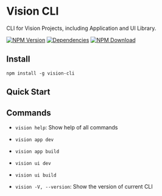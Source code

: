 # Vision CLI

CLI for Vision Projects, including Application and UI Library.

[![NPM Version][npm-img]][npm-url]
[![Dependencies][david-img]][david-url]
[![NPM Download][download-img]][download-url]

[npm-img]: http://img.shields.io/npm/v/vision-cli.svg?style=flat-square
[npm-url]: http://npmjs.org/package/vision-cli
[david-img]: http://img.shields.io/david/rainfore/vision-cli.svg?style=flat-square
[david-url]: https://david-dm.org/rainfore/vision-cli
[download-img]: https://img.shields.io/npm/dm/vision-cli.svg?style=flat-square
[download-url]: https://npmjs.org/package/vision-cli

## Install

```shell
npm install -g vision-cli
```

## Quick Start

## Commands

- `vision help`: Show help of all commands

- `vision app dev`
- `vision app build`
- `vision ui dev`
- `vision ui build`

- `vision -V, --version`: Show the version of current CLI
